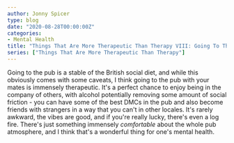 ```yaml
---
author: Jonny Spicer
type: blog
date: "2020-08-28T00:00:00Z"
categories:
- Mental Health
title: "Things That Are More Therapeutic Than Therapy VIII: Going To The Pub"
series: ["Things That Are More Therapeutic Than Therapy"]
---
```

Going to the pub is a stable of the British social diet, and while this obviously comes with some caveats, I think going to the pub with your mates is immensely therapeutic. It's a
perfect chance to enjoy being in the company of others, with alcohol potentially removing some amount of social friction - you can have some of the best DMCs in the pub and also become
friends with strangers in a way that you can't in other locales. It's rarely awkward, the vibes are good, and if you're really lucky, there's even a log fire. There's just something
immensely *comfortable* about the whole pub atmosphere, and I think that's a wonderful thing for one's mental health.
